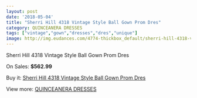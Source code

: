 ```yaml
---
layout: post
date: '2018-05-04'
title: "Sherri Hill 4318 Vintage Style Ball Gown Prom Dres"
category: QUINCEANERA DRESSES
tags: ["vintage","gown","dresses","dres","unique"]
image: http://img.eudances.com/4774-thickbox_default/sherri-hill-4318-vintage-style-ball-gown-prom-dres.jpg
---
```

Sherri Hill 4318 Vintage Style Ball Gown Prom Dres

On Sales: **$562.99**
<a href="https://www.eudances.com/en/quinceanera-dresses/1615-sherri-hill-4318-vintage-style-ball-gown-prom-dres.html"><amp-img layout="responsive" width="600" height="600" src="//img.eudances.com/4774-thickbox_default/sherri-hill-4318-vintage-style-ball-gown-prom-dres.jpg" alt="Sherri Hill 4318 Vintage Style Ball Gown Prom Dres 0" /></a>
<a href="https://www.eudances.com/en/quinceanera-dresses/1615-sherri-hill-4318-vintage-style-ball-gown-prom-dres.html"><amp-img layout="responsive" width="600" height="600" src="//img.eudances.com/4777-thickbox_default/sherri-hill-4318-vintage-style-ball-gown-prom-dres.jpg" alt="Sherri Hill 4318 Vintage Style Ball Gown Prom Dres 1" /></a>
<a href="https://www.eudances.com/en/quinceanera-dresses/1615-sherri-hill-4318-vintage-style-ball-gown-prom-dres.html"><amp-img layout="responsive" width="600" height="600" src="//img.eudances.com/4776-thickbox_default/sherri-hill-4318-vintage-style-ball-gown-prom-dres.jpg" alt="Sherri Hill 4318 Vintage Style Ball Gown Prom Dres 2" /></a>
<a href="https://www.eudances.com/en/quinceanera-dresses/1615-sherri-hill-4318-vintage-style-ball-gown-prom-dres.html"><amp-img layout="responsive" width="600" height="600" src="//img.eudances.com/4775-thickbox_default/sherri-hill-4318-vintage-style-ball-gown-prom-dres.jpg" alt="Sherri Hill 4318 Vintage Style Ball Gown Prom Dres 3" /></a>

Buy it: [Sherri Hill 4318 Vintage Style Ball Gown Prom Dres](https://www.eudances.com/en/quinceanera-dresses/1615-sherri-hill-4318-vintage-style-ball-gown-prom-dres.html "Sherri Hill 4318 Vintage Style Ball Gown Prom Dres")

View more: [QUINCEANERA DRESSES](https://www.eudances.com/en/17-quinceanera-dresses "QUINCEANERA DRESSES")